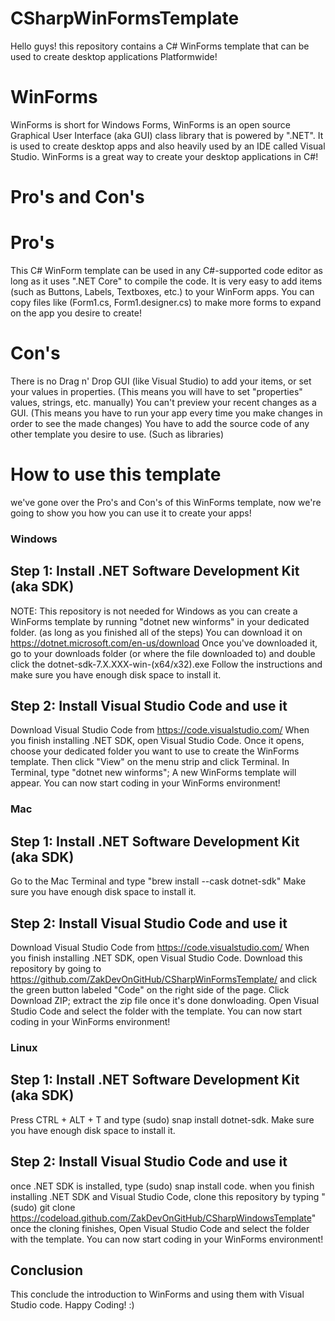 # CSharpWinFormsTemplate

Hello guys! this repository contains a C# WinForms template that can be used to create desktop applications Platformwide!

# WinForms
WinForms is short for Windows Forms, WinForms is an open source Graphical User Interface (aka GUI) class library that is powered by ".NET".
It is used to create desktop apps and also heavily used by an IDE called Visual Studio. WinForms is a great way to create your desktop applications in C#!
# Pro's and Con's
# Pro's
This C# WinForm template can be used in any C#-supported code editor as long as it uses ".NET Core" to compile the code.
It is very easy to add items (such as Buttons, Labels, Textboxes, etc.) to your WinForm apps.
You can copy files like (Form1.cs, Form1.designer.cs) to make more forms to expand on the app you desire to create!
# Con's
There is no Drag n' Drop GUI (like Visual Studio) to add your items, or set your values in properties. (This means you will have to set "properties" values, strings, etc. manually)
You can't preview your recent changes as a GUI. (This means you have to run your app every time you make changes in order to see the made changes)
You have to add the source code of any other template you desire to use. (Such as libraries)
# How to use this template
we've gone over the Pro's and Con's of this WinForms template, now we're going to show you how you can use it to create your apps!
### Windows
## Step 1: Install .NET Software Development Kit (aka SDK)
NOTE: This repository is not needed for Windows as you can create a WinForms template by running "dotnet new winforms" in your dedicated folder. (as long as you finished all of the steps)
You can download it on https://dotnet.microsoft.com/en-us/download
Once you've downloaded it, go to your downloads folder (or where the file downloaded to) and double click the dotnet-sdk-7.X.XXX-win-(x64/x32).exe
Follow the instructions and make sure you have enough disk space to install it.
## Step 2: Install Visual Studio Code and use it
Download Visual Studio Code from https://code.visualstudio.com/
When you finish installing .NET SDK, open Visual Studio Code. Once it opens, choose your dedicated folder you want to use to create the WinForms template.
Then click "View" on the menu strip and click Terminal.
In Terminal, type "dotnet new winforms"; A new WinForms template will appear.
You can now start coding in your WinForms environment!
### Mac
## Step 1: Install .NET Software Development Kit (aka SDK)
Go to the Mac Terminal and type "brew install --cask dotnet-sdk"
Make sure you have enough disk space to install it.
## Step 2: Install Visual Studio Code and use it
Download Visual Studio Code from https://code.visualstudio.com/
When you finish installing .NET SDK, open Visual Studio Code.
Download this repository by going to https://github.com/ZakDevOnGitHub/CSharpWinFormsTemplate/ and click the green button labeled "Code" on the right side of the page.
Click Download ZIP; extract the zip file once it's done donwloading. Open Visual Studio Code and select the folder with the template.
You can now start coding in your WinForms environment!
### Linux
## Step 1: Install .NET Software Development Kit (aka SDK)
Press CTRL + ALT + T and type (sudo) snap install dotnet-sdk.
Make sure you have enough disk space to install it.
## Step 2: Install Visual Studio Code and use it
once .NET SDK is installed, type (sudo) snap install code.
when you finish installing .NET SDK and Visual Studio Code, clone this repository by typing "(sudo) git clone https://codeload.github.com/ZakDevOnGitHub/CSharpWindowsTemplate"
once the cloning finishes, Open Visual Studio Code and select the folder with the template.
You can now start coding in your WinForms environment!
## Conclusion
This conclude the introduction to WinForms and using them with Visual Studio code. Happy Coding! :)
